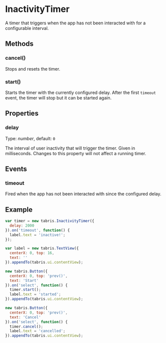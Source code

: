 ---
---
# InactivityTimer

A timer that triggers when the app has not been interacted with for a configurable interval.

## Methods

### cancel()

Stops and resets the timer.

### start()

Starts the timer with the currently configured delay. After the first `timeout` event, the timer will stop but it can be started again.


## Properties

### delay

Type: *number*, default: `0`

The interval of user inactivity that will trigger the timer. Given in milliseconds. Changes to this property will not affect a running timer.


## Events

### timeout
Fired when the app has not been interacted with since the configured delay.



## Example
```js
var timer = new tabris.InactivityTimer({
  delay: 2000
}).on('timeout', function() {
  label.text = 'inactive!';
});

var label = new tabris.TextView({
  centerX: 0, top: 16,
  text: ''
}).appendTo(tabris.ui.contentView);

new tabris.Button({
  centerX: 0, top: 'prev()',
  text: 'Start'
}).on('select', function() {
  timer.start();
  label.text = 'started';
}).appendTo(tabris.ui.contentView);

new tabris.Button({
  centerX: 0, top: 'prev()',
  text: 'Cancel'
}).on('select', function() {
  timer.cancel();
  label.text = 'cancelled';
}).appendTo(tabris.ui.contentView);
```